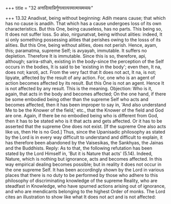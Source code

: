 +++
title = "32 अनादित्वान्निर्गुणत्वात्परमात्मायमव्ययः"

+++
13.32 Anadivat, being without beginning: Adih means cause; that which
has no cause is anadih. That which has a cause undergoes loss of its own
characteristics. But this One, being causeless, has no parts. This being
so, It does not suffer loss. So also, nirgunatvat, being without
alities: indeed, It si only something possessing alities that perishes
owing to the losss of its alities. But this One, being without alities,
does not perish. Hence, ayam, this; paramatma, supreme Self; is avyayah,
immutable. It suffers no depletion. Therefore It is immutable. Since
this is so, therefore, api, although; sarira-sthah, existing in the
body-since the perception of the Self occurs in the bodies, It is said
to be 'existing in the body'; even then, It na, does not; karoti, act.
From the very fact that It does not act, It na, is not; lipyate,
affected by the result of any action. For, one who is an agent of action
becomes affected by its result. But this One is not an agent. Hence It
is not affected by any result. This is the meaning. Objection: Who is
it, again, that acts in the body and becomes affected; On the one hand,
if there be some embodied being other than the supreme Self who acts and
becomes affected, then it has been improper to say in, 'And also
understand Me to be the Knower of the field,' etc., that the Knower of
the field and God are one. Again, if there be no embodied being who is
different from God, then it has to be stated who is it that acts and
gets affected. Or it has to be asserted that the supreme One does not
exist. \[If the supreme One also acts like us, then He is no God.\]
Thus, since the Upanisadic philosophy as stated by the Lord is in every
way difficult to understand and difficult to explain, it has therefore
been abandoned by the Vaisesikas, the Sankhyas, the Jainas and the
Buddhists. Reply: As to that, the following refutation has been stated
by the Lord Himself in, 'But it is Nature that acts' (5.14). Indeed,
Nature, which is nothing but ignorance, acts and becomes affected. In
this way empirical dealing becomes possible; but in reality it does not
occur in the one supreme Self. It has been accordingly shown by the Lord
in various places that there is no duty to be performed by those who
adhere to this philosophy of discriminating knowledge of the supreme
Reality, who are steadfast in Knowledge, who have spurned actions
arising out of ignorance, and who are mendicants belonging to the
highest Order of monks. The Lord cites an illustration to show like what
It does not act and is not affected:

